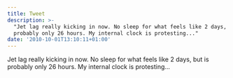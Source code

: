 ```yaml
---
title: Tweet
description: >-
  "Jet lag really kicking in now. No sleep for what feels like 2 days, but is
  probably only 26 hours. My internal clock is protesting..."
date: '2010-10-01T13:10:11+01:00'
---
```

Jet lag really kicking in now. No sleep for what feels like 2 days, but is probably only 26 hours. My internal clock is protesting...
